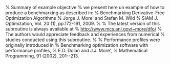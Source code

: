 % Summary of example objective
% we present here un example of how to produce a benchmarking as described in:
%     Benchmarking Derivative-Free Optimization Algorithms
%     Jorge J. More' and Stefan M. Wild
%     SIAM J. Optimization, Vol. 20 (1), pp.172-191, 2009.
%
%     The latest version of this subroutine is always available at
%     http://www.mcs.anl.gov/~more/dfo/
%     The authors would appreciate feedback and experiences from numerical
%     studies conducted using this subroutine.
%
%     Performance profiles were originally introduced in
%     Benchmarking optimization software with performance profiles,
%     E.D. Dolan and J.J. More', 
%     Mathematical Programming, 91 (2002), 201--213.
